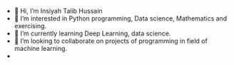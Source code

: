 - 👋 Hi, I’m Insiyah Talib Hussain
- 👀 I’m interested in Python programming, Data science, Mathematics and exercising.
- 🌱 I’m currently learning Deep Learning, data science.
- 💞️ I’m looking to collaborate on projects of programming in field of machine learning.
-

<!---
Insi29/Insi29 is a ✨ special ✨ repository because its `README.md` (this file) appears on your GitHub profile.
You can click the Preview link to take a look at your changes.
--->
